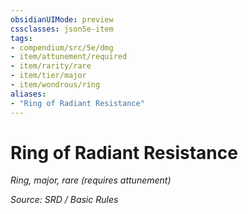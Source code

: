 ```yaml
---
obsidianUIMode: preview
cssclasses: json5e-item
tags:
- compendium/src/5e/dmg
- item/attunement/required
- item/rarity/rare
- item/tier/major
- item/wondrous/ring
aliases: 
- "Ring of Radiant Resistance"
---
```

# Ring of Radiant Resistance
*Ring, major, rare (requires attunement)*  


*Source: SRD / Basic Rules*